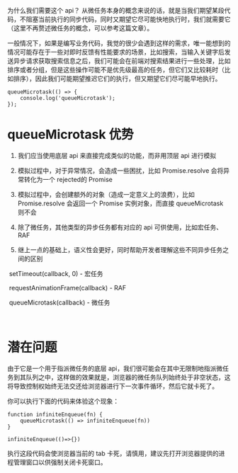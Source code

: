 为什么我们需要这个 api？
从微任务本身的概念来说的话，就是当我们期望某段代码，不阻塞当前执行的同步代码，同时又期望它尽可能快地执行时，我们就需要它（这里不再赘述微任务的概念，可以参考这篇文章）。

一般情况下，如果是编写业务代码，我觉的很少会遇到这样的需求，唯一能想到的情况可能存在于一些对即时反馈有性能要求的场景，比如搜索，当输入关键字后发送异步请求获取搜索信息之后，我们可能会在前端对搜索结果进行一些处理，比如排序或者分组，但是这些操作可能不是优先级最高的任务，但它们又比较耗时（比如排序），因此我们可能期望推迟它们的执行，但又期望它们尽可能早地执行。



```
queueMicrotask(() => {
    console.log('queueMicrotask');
});
```



# queueMicrotask 优势

1. 我们应当使用底层 api 来直接完成类似的功能，而非用顶层 api 进行模拟

2. 模拟过程中，对于异常情况，会造成一些困扰，比如 Promise.resolve 会将异常转化为一个 rejected的 Promise

3. 模拟过程中，会创建额外的对象（造成一定意义上的浪费），比如 Promise.resolve 会返回一个 Promise 实例对象，而直接 queueMicrotask 则不会

4. 除了微任务，其他类型的异步任务都有对应的 api 可供使用，比如宏任务、RAF

5. 继上一点的基础上，语义性会更好，同时帮助开发者理解这些不同异步任务之间的区别

​       setTimeout(callback, 0) - 宏任务

​       requestAnimationFrame(callback) - RAF

​       queueMicrotask(callback) - 微任务

​    

# 潜在问题
由于它是一个用于指派微任务的底层 api，我们很可能会在其中无限制地指派微任务到其队列之中，这样做的效果就是，浏览器的微任务队列始终处于非空状态，这将导致控制权始终无法交还给浏览器进行下一次事件循环，然后它就卡死了。

你可以执行下面的代码来体验这个现象：

```
function infiniteEnqueue(fn) {
    queueMicrotask(() => infiniteEnqueue(fn))
}

infiniteEnqueue(()=>{})
```

执行这段代码会使浏览器当前的 tab 卡死，请慎用，建议先打开浏览器提供的进程管理窗口以供强制关闭卡死窗口。
